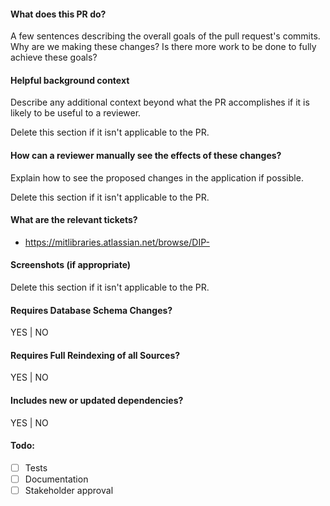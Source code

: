 #### What does this PR do?

A few sentences describing the overall goals of the pull request's commits.
Why are we making these changes? Is there more work to be done to fully
achieve these goals?

#### Helpful background context

Describe any additional context beyond what the PR accomplishes if it is likely
to be useful to a reviewer.

Delete this section if it isn't applicable to the PR.

#### How can a reviewer manually see the effects of these changes?

Explain how to see the proposed changes in the application if possible.

Delete this section if it isn't applicable to the PR.

#### What are the relevant tickets?

- https://mitlibraries.atlassian.net/browse/DIP-

#### Screenshots (if appropriate)

Delete this section if it isn't applicable to the PR.

#### Requires Database Schema Changes?
YES | NO

#### Requires Full Reindexing of all Sources?
YES | NO

#### Includes new or updated dependencies?
YES | NO

#### Todo:
- [ ] Tests
- [ ] Documentation
- [ ] Stakeholder approval
